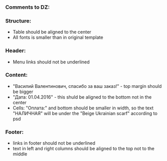 ### Comments to DZ:

### Structure:
- Table should be aligned to the center
- All fonts is smaller than in original template


### Header:
- Menu links should not be underlined

### Content:
- "Василий Валентинович, спасибо за ваш заказ!" - top margin should be bigger
- "Дата: 01.04.2016" - this shuld be aligned to the bottom not in the center
- Cells: "Оплата:" and bottom should be smaller in width, so the text "НАЛИЧНАЯ" will be under the "Beige Ukrainian scarf" according to psd

### Footer: 
- links in footer should not be underlined
- text in left and right columns should be aligned to the top not to the middle
